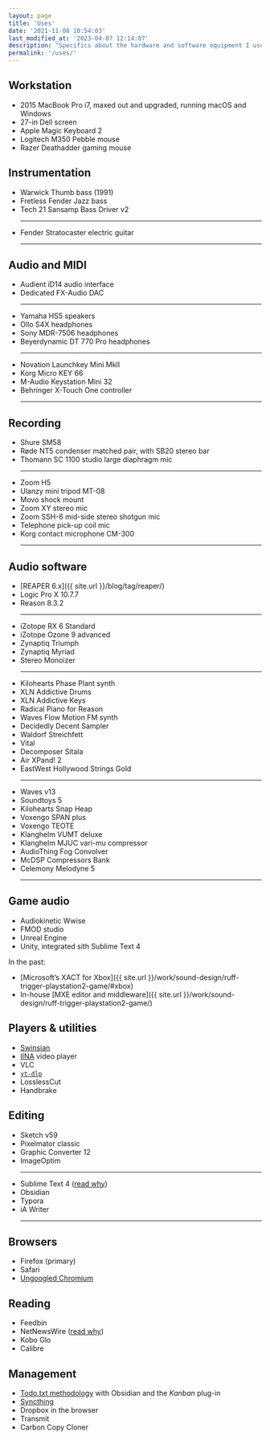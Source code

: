 ```yaml
---
layout: page
title: 'Uses'
date: '2021-11-08 10:54:03'
last_modified_at: '2023-04-07 12:14:07'
description: "Specifics about the hardware and software equipment I use. The page is part of the uses.tech project."
permalink: '/uses/'
---
```

## Workstation

- 2015 MacBook Pro i7, maxed out and upgraded, running macOS and Windows
- 27-in Dell screen
- Apple Magic Keyboard 2
- Logitech M350 Pebble mouse
- Razer Deathadder gaming mouse

## Instrumentation

- Warwick Thumb bass (1991)
- Fretless Fender Jazz bass
- Tech 21 Sansamp Bass Driver v2
  <hr>
- Fender Stratocaster electric guitar
  <hr>

## Audio and MIDI

- Audient iD14 audio interface
- Dedicated FX-Audio DAC
  <hr>
- Yamaha HS5 speakers
- Ollo S4X headphones
- Sony MDR-7506 headphones
- Beyerdynamic DT 770 Pro headphones
  <hr>
- Novation Launchkey Mini MkII
- Korg Micro KEY 66
- M-Audio Keystation Mini 32
- Behringer X-Touch One controller
  <hr>

## Recording

- Shure SM58
- Røde NT5 condenser matched pair, with SB20 stereo bar
- Thomann SC 1100 studio large diaphragm mic
  <hr>
- Zoom H5
- Ulanzy mini tripod MT-08
- Movo shock mount
- Zoom XY stereo mic
- Zoom SSH-6 mid-side stereo shotgun mic
- Telephone pick-up coil mic
- Korg contact microphone CM-300
  <hr>

## Audio software

- [REAPER 6.x]({{ site.url }}/blog/tag/reaper/)
- Logic Pro X 10.7.7
- Reason 8.3.2
  <hr>
- iZotope RX 6 Standard
- iZotope Ozone 9 advanced
- Zynaptiq Triumph
- Zynaptiq Myriad
- Stereo Monoizer
  <hr>
- Kilohearts Phase Plant synth
- XLN Addictive Drums
- XLN Addictive Keys
- Radical Piano for Reason
- Waves Flow Motion FM synth
- Decidedly Decent Sampler
- Waldorf Streichfett
- Vital
- Decomposer Sitala
- Air XPand! 2
- EastWest Hollywood Strings Gold
  <hr>
- Waves v13
- Soundtoys 5
- Kilohearts Snap Heap
- Voxengo SPAN plus
- Voxengo TEOTE
- Klanghelm VUMT deluxe 
- Klanghelm MJUC vari-mu compressor
- AudioThing Fog Convolver
- McDSP Compressors Bank
- Celemony Melodyne 5
  <hr>

## Game audio

- Audiokinetic Wwise
- FMOD studio
- Unreal Engine
- Unity, integrated sith Sublime Text 4

In the past:

- [Microsoft’s XACT for Xbox]({{ site.url }}/work/sound-design/ruff-trigger-playstation2-game/#xbox)
- In-house [MXE editor and middleware]({{ site.url }}/work/sound-design/ruff-trigger-playstation2-game/)

## Players & utilities

- [Swinsian](http://www.swinsian.com)
- [IINA](https://iina.io/) video player
- VLC
- [`yt-dlp`](https://github.com/yt-dlp/yt-dlp)
- LosslessCut
- Handbrake

## Editing

- Sketch v59
- Pixelmator classic
- Graphic Converter 12
- ImageOptim
  <hr>
- Sublime Text 4 ([read why](https://tonsky.me/blog/sublime/))
- Obsidian
- Typora
- iA Writer
  <hr>

## Browsers

- Firefox (primary)
- Safari
- [Ungoogled Chromium](https://simonesilvestroni.com/blog/ungoogled-chromium/)

## Reading

- Feedbin
- NetNewsWire ([read why](https://inessential.com/2023/02/20/on_not_taking_money_for_netnewswire))
- Kobo Glo
- Calibre

## Management

- [Todo.txt methodology](https://github.com/todotxt) with Obsidian and the _Kanban_ plug-in
- [Syncthing](https://syncthing.net/)
- Dropbox in the browser
- Transmit
- Carbon Copy Cloner